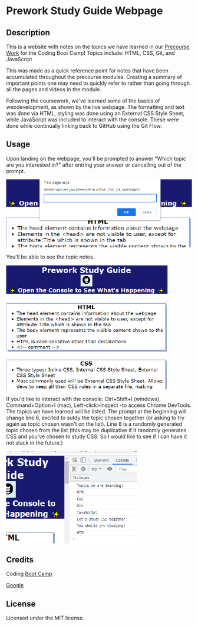 # Prework Study Guide Webpage

## Description

This is a website with notes on the topics we have learned in our [Precourse Work](https://courses.bootcampspot.com/courses/3172) for the Coding Boot Camp! 
Topics include: HTML, CSS, Git, and JavaScript

This was made as a quick reference point for notes that have been accumulated throughout the precourse modules. Creating a summary of important points one may need to quickly refer to rather than going through all the pages and videos in the module. 

Following the coursework, we've learned some of the basics of webdevelopment, as shown by the live webpage. 
The formatting and text was done via HTML, styling was done using an External CSS Style Sheet, while JavaScript was included to interact with the console. These were done while continually linking back to GitHub using the Git Flow.  


## Usage

Upon landing on the webpage, you'll be prompted to answer "Which topic are you interested in?" after entring your answer or cancelling out of the prompt.

![prompt](assets/ws-prompt.png)

You'll be able to see the topic notes. 

![main-page](assets/ws-main.png)

If you'd like to interact with the console: Ctrl+Shift+I (windows), Command+Option+I (mac), Left-click>Inspect -to access Chrome DevTools. 
The topics we have learned will be listed. The prompt at the beginning will change line 6, excited to sutdy the topic chosen together (or asking to try again as topic chosen wasn't on the list). Line 8 is a randomly generated topic chosen from the list (this may be duplicative if it randomly generates CSS and you've chosen to study CSS. So I would like to see if I can have it not stack in the future.) 

![console](assets/ws-console.png)


## Credits

Coding [Boot Camp](https://courses.bootcampspot.com)

[Google](https://www.google.ca/)


## License

Licensed under the MIT license.
